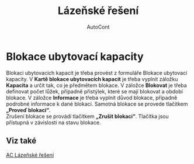 ﻿---
    title: "Lázeňské řešení"
    author: AutoCont
    ms.date: 04/30/2018
    ms.topic: article
    ms.prod: dynamics-nav-2017
    ms.contentlocale: cs-cz
    ms.lasthandoff: 04/30/2018
---

# Blokace ubytovací kapacity

Blokaci ubytovacích kapacit je třeba provést z formuláře Blokace ubytovací kapacity.
V **Kartě blokace ubytovacích kapacit** je třeba vyplnit záložku **Kapacita** a určit tak, co je předmětem blokace.
V záložce **Blokovat** je třeba definovat počet lůžek, případně přistýlek, které se mají blokovat a období blokace.
V záložce **Informace** je třeba vyplnit důvod blokace, případně podrobné informace k dané blokaci.
Samotná blokace se provede tlačítkem **„Proveď blokaci“**.  
Zrušení blokace se provádí tlačítkem **„Zrušit blokaci“**.
Tlačítka jsou přístupná v závislosti na stavu blokace. 



## <a name="see-also"></a>Viz také
[AC Lázeňské řešení](ac-spa-solution.md)